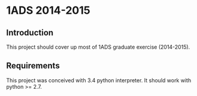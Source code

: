 # 1ADS 2014-2015

## Introduction

This project should cover up most of 1ADS graduate exercise (2014-2015).

## Requirements 

This project was conceived with 3.4 python interpreter. It should work with python >= 2.7.